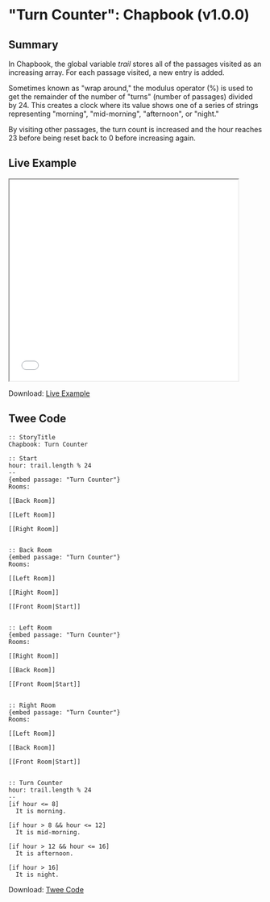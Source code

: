 # "Turn Counter": Chapbook (v1.0.0)

## Summary

In Chapbook, the global variable *trail* stores all of the passages visited as an increasing array. For each passage visited, a new entry is added.

Sometimes known as "wrap around," the modulus operator (%) is used to get the remainder of the number of "turns" (number of passages) divided by 24. This creates a clock where its value shows one of a series of strings representing "morning", "mid-morning", "afternoon", or "night."

By visiting other passages, the turn count is increased and the hour reaches 23 before being reset back to 0 before increasing again.

## Live Example

<section>
<iframe src="chapbook_turncounter_example.html" height=400 width=90%></iframe>

Download: <a href="chapbook_turncounter_example.html" target="_blank">Live Example</a>
</section>

## Twee Code

```twee
:: StoryTitle
Chapbook: Turn Counter

:: Start
hour: trail.length % 24
--
{embed passage: "Turn Counter"}
Rooms:

[[Back Room]]

[[Left Room]]

[[Right Room]]


:: Back Room
{embed passage: "Turn Counter"}
Rooms:

[[Left Room]]

[[Right Room]]

[[Front Room|Start]]


:: Left Room
{embed passage: "Turn Counter"}
Rooms:

[[Right Room]]

[[Back Room]]

[[Front Room|Start]]


:: Right Room
{embed passage: "Turn Counter"}
Rooms:

[[Left Room]]

[[Back Room]]

[[Front Room|Start]]


:: Turn Counter
hour: trail.length % 24
--
[if hour <= 8]
  It is morning.

[if hour > 8 && hour <= 12]
  It is mid-morning.

[if hour > 12 && hour <= 16]
  It is afternoon.

[if hour > 16]
  It is night.

```

Download: <a href="chapbook_turncounter_twee.txt" target="_blank">Twee Code</a>
